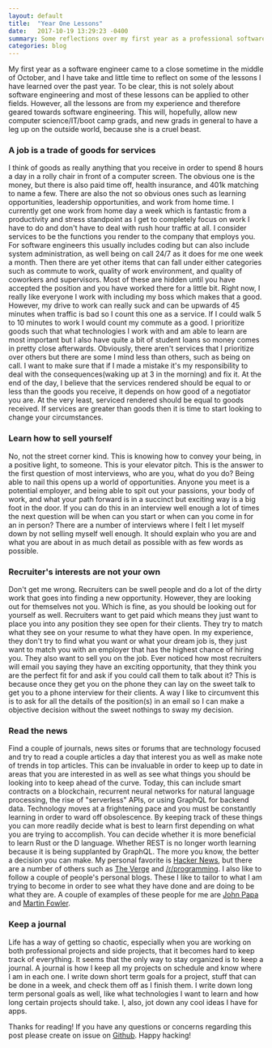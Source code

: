 ```yaml
---
layout: default
title:  "Year One Lessons"
date:   2017-10-19 13:29:23 -0400
summary: Some reflections over my first year as a professional software engineer.
categories: blog
---
```


My first year as a software engineer came to a close sometime in the middle of October, and I have take and little time to reflect on some of the lessons I have learned over the past year. To be clear, this is not solely about software engineering and most of these lessons can be applied to other fields. However, all the lessons are from my experience and therefore geared towards software engineering. This will, hopefully, allow new computer science/IT/boot camp grads, and new grads in general to have a leg up on the outside world, because she is a cruel beast.
### A job is a trade of goods for services
I think of goods as really anything that you receive in order to spend 8 hours a day in a rolly chair in front of a computer screen. The obvious one is the money, but there is also paid time off, health insurance, and 401k matching to name a few. There are also the not so obvious ones such as learning opportunities, leadership opportunities, and work from home time. I currently get one work from home day a week which is fantastic from a productivity and stress standpoint as I get to completely focus on work I have to do and don't have to deal with rush hour traffic at all. I consider services to be the functions you render to the company that employs you. For software engineers this usually includes coding but can also include system administration, as well being on call 24/7 as it does for me one week a month. Then there are yet other items that can fall under either categories such as commute to work, quality of work environment, and quality of coworkers and supervisors. Most of these are hidden until you have accepted the position and you have worked there for a little bit. Right now, I really like everyone I work with including my boss which makes that a good. However, my drive to work can really suck and can be upwards of 45 minutes when traffic is bad so I count this one as a service. If I could walk 5 to 10 minutes to work I would count my commute as a good. I prioritize goods such that what technologies I work with and am able to learn are most important but I also have quite a bit of student loans so money comes in pretty close afterwards. Obviously, there aren't services that I prioritize over others but there are some I mind less than others, such as being on call. I want to make sure that if I made a mistake it's my responsibility to deal with the consequences(waking up at 3 in the morning) and fix it. At the end of the day, I believe that the services rendered should be equal to or less than the goods you receive, it depends on how good of a negotiator you are. At the very least, serviced rendered should be equal to goods received. If services are greater than goods then it is time to start looking to change your circumstances.  
### Learn how to sell yourself
No, not the street corner kind. This is knowing how to convey your being, in a positive light, to someone. This is your elevator pitch. This is the answer to the first question of most interviews, who are you, what do you do? Being able to nail this opens up a world of opportunities. Anyone you meet is a potential employer, and being able to spit out your passions, your body of work, and what your path forward is in a succinct but exciting way is a big foot in the door. If you can do this in an interview well enough a lot of times the next question will be when can you start or when can you come in for an in person? There are a number of interviews where I felt I let myself down by not selling myself well enough. It should explain who you are and what you are about in as much detail as possible with as few words as possible.
### Recruiter's interests are not your own
Don't get me wrong. Recruiters can be swell people and do a lot of the dirty work that goes into finding a new opportunity. However, they are looking out for themselves not you. Which is fine, as you should be looking out for yourself as well. Recruiters want to get paid which means they just want to place you into any position they see open for their clients. They try to match what they see on your resume to what they have open. In my experience, they don't try to find what you want or what your dream job is, they just want to match you with an employer that has the highest chance of hiring you. They also want to sell you on the job. Ever noticed how most recruiters will email you saying they have an exciting opportunity, that they think you are the perfect fit for and ask if you could call them to talk about it? This is because once they get you on the phone they can lay on the sweet talk to get you to a phone interview for their clients. A way I like to circumvent this is to ask for all the details of the position(s) in an email so I can make a objective decision without the sweet nothings to sway my decision.
### Read the news
Find a couple of journals, news sites or forums that are technology focused and try to read a couple articles a day that interest you as well as make note of trends in top articles. This can be invaluable in order to keep up to date in areas that you are interested in as well as see what things you should be looking into to keep ahead of the curve. Today, this can include smart contracts on a blockchain, recurrent neural networks for natural language processing, the rise of "serverless" APIs, or using GraphQL for backend data. Technology moves at a frightening pace and you must be constantly learning in order to ward off obsolescence. By keeping track of these things you can more readily decide what is best to learn first depending on what you are trying to accomplish. You can decide whether it is more beneficial to learn Rust or the D language. Whether REST is no longer worth learning because it is being supplanted by GraphQL. The more you know, the better a decision you can make. My personal favorite is [Hacker News](https://news.ycombinator.com), but there are a number of others such as [The Verge](https://www.theverge.com/) and [/r/programming](https://www.reddit.com/r/programming/). I also like to follow a couple of people's personal blogs. These I like to tailor to what I am trying to become in order to see what they have done and are doing to be what they are. A couple of examples of these people for me are [John Papa](https://johnpapa.net/) and [Martin Fowler](https://martinfowler.com/).
### Keep a journal
Life has a way of getting so chaotic, especially when you are working on both professional projects and side projects, that it becomes hard to keep track of everything. It seems that the only way to stay organized is to keep a journal. A journal is how I keep all my projects on schedule and know where I am in each one. I write down short term goals for a project, stuff that can be done in a week, and check them off as I finish them. I write down long term personal goals as well, like what technologies I want to learn and how long certain projects should take. I, also, jot down any cool ideas I have for apps.

Thanks for reading! If you have any questions or concerns regarding this post please create on issue on [Github](https://github.com/nickstaggs/nickstaggs.github.io/issues). Happy hacking!
